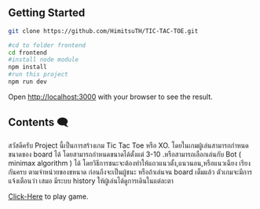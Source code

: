 ## Getting Started

```bash
git clone https://github.com/HimitsuTH/TIC-TAC-TOE.git

#cd to folder frontend
cd frontend
#install node module
npm install 
#run this project
npm run dev

```

Open [http://localhost:3000](http://localhost:3000) with your browser to see the result.


## Contents 🗨️

<p>สวัสดีครับ Project นี้เป็นการสร้างเกม Tic Tac Toe หรือ XO. โดยในเกมผู้เล่นสามารถกำหนดขนาดของ board ได้ โดยสามารถกำหนดขนาดได้ตั้งแต่ 3-10 .หรือสามารถเลือกเล่นกับ Bot ( minimax algorithm ) ได้ โดยวิธีการชนะจะต้องทำให้แถวแนวตั้ง,แนวนอน,หรือแนวเฉียง เรียงกันครบ ตามจำหน่วยของขหนาด ก่อนถึงจะเป็นผู้ชนะ หรือถ้าเล่นจน board เต็มแล้ว ตัวเกมจะมีการแจ้งเตือนว่า เสมอ มีระบบ history ให้ผู้เล่นได้ดูการเดินในแต่ละตา</p>


[Click-Here](https://tic-tac-toe-lovat-nu.vercel.app/) to play game.
